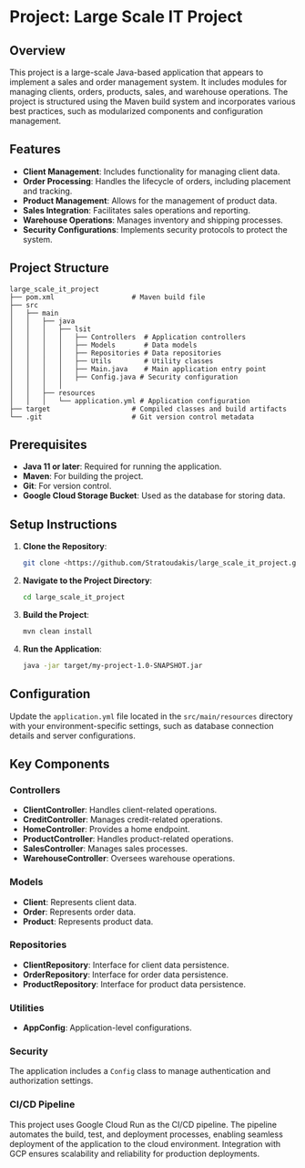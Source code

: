 # Project: Large Scale IT Project

## Overview
This project is a large-scale Java-based application that appears to implement a sales and order management system. It includes modules for managing clients, orders, products, sales, and warehouse operations. The project is structured using the Maven build system and incorporates various best practices, such as modularized components and configuration management.

## Features
- **Client Management**: Includes functionality for managing client data.
- **Order Processing**: Handles the lifecycle of orders, including placement and tracking.
- **Product Management**: Allows for the management of product data.
- **Sales Integration**: Facilitates sales operations and reporting.
- **Warehouse Operations**: Manages inventory and shipping processes.
- **Security Configurations**: Implements security protocols to protect the system.

## Project Structure
```
large_scale_it_project
├── pom.xml                   # Maven build file
├── src
│   ├── main
│   │   ├── java
│   │   │   ├── lsit
│   │   │   │   ├── Controllers  # Application controllers
│   │   │   │   ├── Models       # Data models
│   │   │   │   ├── Repositories # Data repositories
│   │   │   │   ├── Utils        # Utility classes
│   │   │   │   ├── Main.java    # Main application entry point
│   │   │   │   ├── Config.java # Security configuration
│   │   │   │   
│   │   ├── resources
│   │   │   └── application.yml # Application configuration
├── target                    # Compiled classes and build artifacts
└── .git                      # Git version control metadata
```

## Prerequisites
- **Java 11 or later**: Required for running the application.
- **Maven**: For building the project.
- **Git**: For version control.
- **Google Cloud Storage Bucket**: Used as the database for storing data.

## Setup Instructions
1. **Clone the Repository**:
   ```bash
   git clone <https://github.com/Stratoudakis/large_scale_it_project.git>
   ```

2. **Navigate to the Project Directory**:
   ```bash
   cd large_scale_it_project
   ```

3. **Build the Project**:
   ```bash
   mvn clean install
   ```

4. **Run the Application**:
   ```bash
   java -jar target/my-project-1.0-SNAPSHOT.jar
   ```

## Configuration
Update the `application.yml` file located in the `src/main/resources` directory with your environment-specific settings, such as database connection details and server configurations.

## Key Components
### Controllers
- **ClientController**: Handles client-related operations.
- **CreditController**: Manages credit-related operations.
- **HomeController**: Provides a home endpoint.
- **ProductController**: Handles product-related operations.
- **SalesController**: Manages sales processes.
- **WarehouseController**: Oversees warehouse operations.

### Models
- **Client**: Represents client data.
- **Order**: Represents order data.
- **Product**: Represents product data.

### Repositories
- **ClientRepository**: Interface for client data persistence.
- **OrderRepository**: Interface for order data persistence.
- **ProductRepository**: Interface for product data persistence.

### Utilities
- **AppConfig**: Application-level configurations.

### Security
The application includes a `Config` class to manage authentication and authorization settings.

### CI/CD Pipeline

This project uses Google Cloud Run as the CI/CD pipeline. The pipeline automates the build, test, and deployment processes, enabling seamless deployment of the application to the cloud environment. Integration with GCP ensures scalability and reliability for production deployments.


